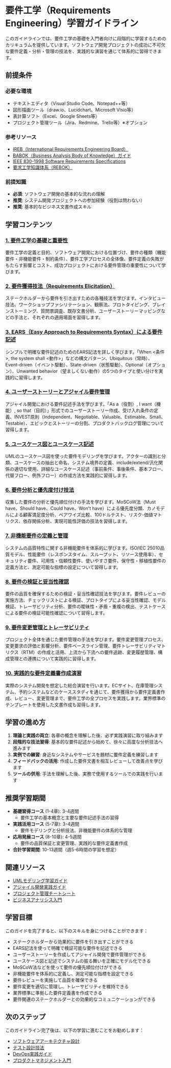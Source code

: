 # 要件工学（Requirements Engineering）学習ガイドライン

このガイドラインでは、要件工学の基礎を入門者向けに段階的に学習するためのカリキュラムを提供しています。ソフトウェア開発プロジェクトの成功に不可欠な要件定義・分析・管理の技法を、実践的な演習を通じて体系的に習得できます。

## 前提条件
### 必要な環境
- テキストエディタ（Visual Studio Code、Notepad++等）
- 図形描画ツール（draw.io、Lucidchart、Microsoft Visio等）
- 表計算ソフト（Excel、Google Sheets等）
- プロジェクト管理ツール（Jira、Redmine、Trello等）※オプション

### 参考リソース
- [IREB（International Requirements Engineering Board）](https://www.ireb.org/)
- [BABOK（Business Analysis Body of Knowledge）ガイド](https://www.iiba.org/standards-and-resources/babok/)
- [IEEE 830-1998 Software Requirements Specifications](https://standards.ieee.org/standard/830-1998.html)
- [要求工学知識体系（REBOK）](https://www.jisa.or.jp/service/business/rebok.html)

### 前提知識
- **必須**: ソフトウェア開発の基本的な流れの理解
- **推奨**: システム開発プロジェクトへの参加経験（役割は問わない）
- **推奨**: 基本的なビジネス文書作成スキル

## 学習コンテンツ

### [1. 要件工学の基礎と重要性](https://fcircle-biz.github.io/tech_docs/guide/software-design/requirements-engineering/requirements-engineering-learning-material-1.html)
要件工学の定義と目的、ソフトウェア開発における位置づけ、要件の種類（機能要件・非機能要件・制約条件）、要件工学プロセスの全体像、要件定義の失敗がもたらす影響とコスト、成功プロジェクトにおける要件管理の重要性について学びます。

### [2. 要件獲得技法（Requirements Elicitation）](https://fcircle-biz.github.io/tech_docs/guide/software-design/requirements-engineering/requirements-engineering-learning-material-2.html)
ステークホルダーから要件を引き出すための各種技法を学びます。インタビュー技法、ワークショップファシリテーション、観察法、プロトタイピング、ブレインストーミング、質問票調査、既存文書分析、ユーザーストーリーマッピングなどの手法と、それぞれの適用場面を習得します。

### [3. EARS（Easy Approach to Requirements Syntax）による要件記述](https://fcircle-biz.github.io/tech_docs/guide/software-design/requirements-engineering/requirements-engineering-learning-material-3.html)
シンプルで明確な要件記述のためのEARS記法を詳しく学びます。「When <条件>, the system shall <動作>」などの構文パターン、Ubiquitous（常時）、Event-driven（イベント駆動）、State-driven（状態駆動）、Optional（オプション）、Unwanted behavior（望ましくない動作）の5つのタイプと使い分けを実践的に習得します。

### [4. ユーザーストーリーとアジャイル要件管理](https://fcircle-biz.github.io/tech_docs/guide/software-design/requirements-engineering/requirements-engineering-learning-material-4.html)
アジャイル開発における要件記述手法を学びます。「As a（役割）, I want（機能）, so that（目的）」形式でのユーザーストーリー作成、受け入れ条件の定義、INVEST原則（Independent、Negotiable、Valuable、Estimable、Small、Testable）、エピックとストーリーの分割、プロダクトバックログ管理について習得します。

### [5. ユースケース図とユースケース記述](https://fcircle-biz.github.io/tech_docs/guide/software-design/requirements-engineering/requirements-engineering-learning-material-5.html)
UMLのユースケース図を使った要件モデリングを学びます。アクターの識別と分類、ユースケースの抽出と命名、システム境界の定義、include/extend/汎化関係の適切な使用、詳細なユースケース記述（事前条件、事後条件、基本フロー、代替フロー、例外フロー）の作成方法を実践的に習得します。

### [6. 要件分析と優先度付け技法](https://fcircle-biz.github.io/tech_docs/guide/software-design/requirements-engineering/requirements-engineering-learning-material-6.html)
収集した要件の分析と優先順位付けの手法を学びます。MoSCoW法（Must have、Should have、Could have、Won't have）による優先度分類、カノモデルによる顧客満足度分析、ペアワイズ比較、100ドルテスト、リスク-価値マトリクス、依存関係分析、実現可能性評価の技法を習得します。

### [7. 非機能要件の定義と管理](https://fcircle-biz.github.io/tech_docs/guide/software-design/requirements-engineering/requirements-engineering-learning-material-7.html)
システムの品質特性に関する非機能要件を体系的に学びます。ISO/IEC 25010品質モデル、性能要件（レスポンスタイム、スループット、リソース使用率）、セキュリティ要件、可用性・信頼性要件、使いやすさ要件、保守性・移植性要件の定義方法と、測定可能な指標の設定について習得します。

### [8. 要件の検証と妥当性確認](https://fcircle-biz.github.io/tech_docs/guide/software-design/requirements-engineering/requirements-engineering-learning-material-8.html)
要件の品質を確保するための検証・妥当性確認技法を学びます。要件レビューの実施方法、チェックリストによる検証、プロトタイプによる妥当性確認、モデル検証、トレーサビリティ分析、要件の曖昧性・矛盾・重複の検出、テストケースによる要件の検証可能性確認について習得します。

### [9. 要件変更管理とトレーサビリティ](https://fcircle-biz.github.io/tech_docs/guide/software-design/requirements-engineering/requirements-engineering-learning-material-9.html)
プロジェクト全体を通じた要件管理の手法を学びます。要件変更管理プロセス、変更要求の評価と影響分析、要件ベースライン管理、要件トレーサビリティマトリクス（RTM）の作成と活用、上流から下流への要件追跡、変更履歴管理、構成管理との連携について実践的に習得します。

### [10. 実践的な要件定義書作成演習](https://fcircle-biz.github.io/tech_docs/guide/software-design/requirements-engineering/requirements-engineering-learning-material-10.html)
実際のシステム開発を想定した総合演習を行います。ECサイト、在庫管理システム、予約システムなどのケーススタディを通じて、要件獲得から要件定義書作成、レビュー、変更管理まで、要件工学の全プロセスを実践します。業界標準のテンプレートを使用した文書作成も習得します。

## 学習の進め方

1. **理論と実践の両立**: 各章の概念を理解した後、必ず実践演習に取り組みます
2. **段階的な技法習得**: 基本的な要件記述から始めて、徐々に高度な分析技法へ進みます
3. **実例での練習**: 身近なシステムやサービスを題材に要件定義を練習します
4. **フィードバックの活用**: 作成した要件文書を相互レビューして改善点を学びます
5. **ツールの併用**: 手法を理解した後、実務で使用するツールでの実践を行います

## 推奨学習期間

- **基礎習得コース** (1-4章): 3-4週間
  - 要件工学の基本概念と主要な要件記述手法の習得
- **実践活用コース** (5-7章): 3-4週間
  - 要件モデリングと分析技法、非機能要件の体系的な管理
- **応用発展コース** (8-10章): 4-5週間
  - 要件の品質保証と変更管理、実践的な要件定義書作成
- **合計学習期間**: 10-13週間（週5-6時間の学習を想定）

## 関連リソース

- [UMLモデリング学習ガイド](https://fcircle-biz.github.io/tech_docs/guide/software-design/uml/README.html)
- [アジャイル開発実践ガイド](https://fcircle-biz.github.io/tech_docs/guide/agile/scrum/README.html)
- [プロジェクト管理チートシート](https://fcircle-biz.github.io/tech_docs/cheatsheet/pm/project-management-cheatsheet.html)
- [ビジネスアナリシス入門](https://fcircle-biz.github.io/tech_docs/guide/business-analysis/ba-fundamentals/README.html)

## 学習目標

このガイドを完了すると、以下のスキルを身につけることができます：

- ステークホルダーから効果的に要件を引き出すことができる
- EARS記法を使って明確で検証可能な要件を記述できる
- ユーザーストーリーを作成してアジャイル開発で要件管理ができる
- ユースケース図と記述でシステムの振る舞いを正確にモデル化できる
- MoSCoW法などを使って要件の優先順位付けができる
- 非機能要件を体系的に定義し、測定可能な指標を設定できる
- 要件レビューを実施して品質を確保できる
- 要件変更を適切に管理し、トレーサビリティを維持できる
- 業界標準に準拠した要件定義書を作成できる
- 要件関連のステークホルダーとの効果的なコミュニケーションができる

## 次のステップ

このガイドライン完了後は、以下の学習に進むことをお勧めします：

- [ソフトウェアアーキテクチャ設計](https://fcircle-biz.github.io/tech_docs/guide/software-design/architecture/README.html)
- [テスト設計技法](https://fcircle-biz.github.io/tech_docs/guide/testing/test-design/README.html)
- [DevOps実践ガイド](https://fcircle-biz.github.io/tech_docs/guide/devops/ci-cd/README.html)
- [プロダクトマネジメント入門](https://fcircle-biz.github.io/tech_docs/guide/product-management/pm-basics/README.html)
